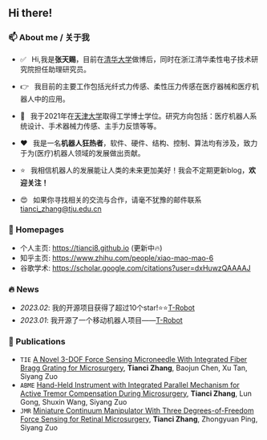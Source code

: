 ## Hi there!

### 📫 About me / 关于我
- ✅  &ensp;Hi,我是**张天赐**，目前在[清华大学](https://www.tsinghua.edu.cn/)做博后，同时在浙江清华柔性电子技术研究院担任助理研究员。

- 👉  &ensp;我目前的主要工作包括光纤式力传感、柔性压力传感在医疗器械和医疗机器人中的应用。

- 🎈  &ensp;我于2021年在[天津大学](http://www.tju.edu.cn/)取得工学博士学位。研究方向包括：医疗机器人系统设计、手术器械力传感、主手力反馈等等。

- ❤️ &ensp;我是一名**机器人狂热者**，软件、硬件、结构、控制、算法均有涉及，致力于为(医疗)机器人领域的发展做出贡献。

- ⭐  &ensp;我相信机器人的发展能让人类的未来更加美好！我会不定期更新blog，**欢迎关注！**

- 😍  &ensp;如果你寻找相关的交流与合作，请毫不犹豫的邮件联系[tianci_zhang@tju.edu.cn](tianci_zhang@tju.edu.cn)

### 📎 Homepages
- 个人主页: https://tianci8.github.io (更新中🔥)
- 知乎主页: https://www.zhihu.com/people/xiao-mao-mao-6
- 谷歌学术: https://scholar.google.com/citations?user=dxHuwzQAAAAJ

### 🔥 News
- *2023.02*: 我的开源项目获得了超过10个star!⭐⭐[T-Robot](https://github.com/tianci8/T-Robot)
- *2023.01*: 我开源了一个移动机器人项目——[T-Robot](https://github.com/tianci8/T-Robot)

### 📝 Publications 
- ``TIE`` [A Novel 3-DOF Force Sensing Microneedle With Integrated Fiber Bragg Grating for Microsurgery](https://ieeexplore.ieee.org/document/9345364), **Tianci Zhang**, Baojun Chen, Xu Tan, Siyang Zuo
- ``ABME`` [Hand-Held Instrument with Integrated Parallel Mechanism for Active Tremor Compensation During Microsurgery](https://link.springer.com/article/10.1007/s10439-019-02358-2), **Tianci Zhang**, Lun Gong, Shuxin Wang, Siyang Zuo
- ``JMR`` [Miniature Continuum Manipulator With Three Degrees-of-Freedom Force Sensing for Retinal Microsurgery](https://asmedigitalcollection.asme.org/mechanismsrobotics/article-abstract/13/4/041002/1096938/Miniature-Continuum-Manipulator-With-Three-Degrees), **Tianci Zhang**, Zhongyuan Ping, Siyang Zuo